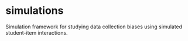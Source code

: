 # simulations
Simulation framework for studying data collection biases using simulated student-item interactions.
